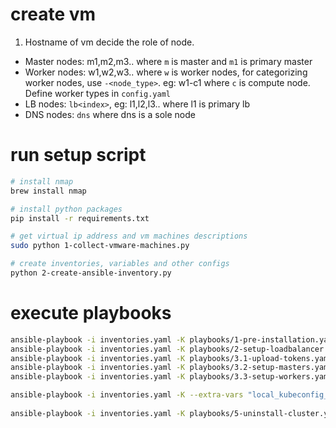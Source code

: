 # create vm

1. Hostname of vm decide the role of node.

- Master nodes: m1,m2,m3.. where `m` is master and `m1` is primary master
- Worker nodes: w1,w2,w3.. where `w` is worker nodes, for categorizing worker nodes, use `-<node_type>`. eg: w1-c1 where `c` is compute node.
Define worker types in `config.yaml`
- LB nodes: `lb<index>`, eg: l1,l2,l3.. where l1 is primary lb
- DNS nodes: `dns` where dns is a sole node

# run setup script
```sh
# install nmap
brew install nmap

# install python packages
pip install -r requirements.txt

# get virtual ip address and vm machines descriptions
sudo python 1-collect-vmware-machines.py

# create inventories, variables and other configs
python 2-create-ansible-inventory.py
```

# execute playbooks
```sh
ansible-playbook -i inventories.yaml -K playbooks/1-pre-installation.yaml
ansible-playbook -i inventories.yaml -K playbooks/2-setup-loadbalancer.yaml
ansible-playbook -i inventories.yaml -K playbooks/3.1-upload-tokens.yaml
ansible-playbook -i inventories.yaml -K playbooks/3.2-setup-masters.yaml
ansible-playbook -i inventories.yaml -K playbooks/3.3-setup-workers.yaml

ansible-playbook -i inventories.yaml -K --extra-vars "local_kubeconfig_dir=$HOME" playbooks/4-download-kubeconfig.yaml
  
ansible-playbook -i inventories.yaml -K playbooks/5-uninstall-cluster.yaml
```
